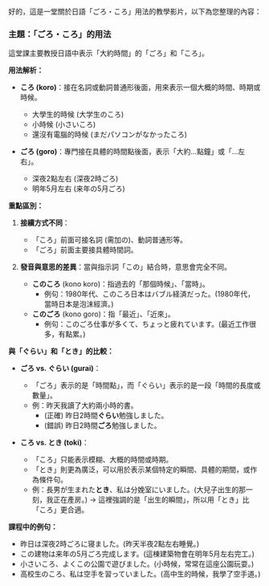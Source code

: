 </br>

好的，這是一堂關於日語「ごろ・ころ」用法的教學影片，以下為您整理的內容：

### **主題：「ごろ・ころ」的用法**

這堂課主要教授日語中表示「大約時間」的「ごろ」和「ころ」。

**用法解析：**

*   **ころ (koro)**：接在名詞或動詞普通形後面，用來表示一個大概的時間、時期或時候。
    *   大學生的時候 (大学生のころ)
    *   小時候 (小さいころ)
    *   還沒有電腦的時候 (まだパソコンがなかったころ)

*   **ごろ (goro)**：專門接在具體的時間點後面，表示「大約...點鐘」或「...左右」。
    *   深夜2點左右 (深夜2時ごろ)
    *   明年5月左右 (来年の5月ごろ)

**重點區別：**

1.  **接續方式不同**：
    *   「ころ」前面可接名詞 (需加の)、動詞普通形等。
    *   「ごろ」前面主要接具體時間詞。

2.  **發音與意思的差異**：當與指示詞「この」結合時，意思會完全不同。
    *   **このころ** (kono koro)：指過去的「那個時候」、「當時」。
        *   例句：1980年代、このころ日本はバブル経済だった。(1980年代，當時日本是泡沫經濟。)
    *   **このごろ** (kono goro)：指「最近」、「近來」。
        *   例句：このごろ仕事が多くて、ちょっと疲れています。(最近工作很多，有點累。)

**與「ぐらい」和「とき」的比較：**

*   **ごろ vs. ぐらい (gurai)**：
    *   「ごろ」表示的是「時間點」，而「ぐらい」表示的是一段「時間的長度或數量」。
    *   例：昨天我讀了大約兩小時的書。
        *   (正確) 昨日2時間**ぐらい**勉強しました。
        *   (錯誤) 昨日2時間**ごろ**勉強しました。

*   **ころ vs. とき (toki)**：
    *   「ころ」只能表示模糊、大概的時間或時期。
    *   「とき」則更為廣泛，可以用於表示某個特定的瞬間、具體的期間，或作為條件句。
    *   例：長男が生まれた**とき**、私は分娩室にいました。(大兒子出生的那一刻，我正在產房。) → 這裡強調的是「出生的瞬間」，所以用「とき」比「ころ」更合適。

**課程中的例句：**

*   昨日は深夜2時ごろに寝ました。(昨天半夜2點左右睡覺。)
*   この建物は来年の5月ごろ完成します。(這棟建築物會在明年5月左右完工。)
*   小さいころ、よくこの公園で遊びました。(小時候，常常在這座公園玩耍。)
*   高校生のころ、私は空手を習っていました。(高中生的時候，我學了空手道。)
</br>
